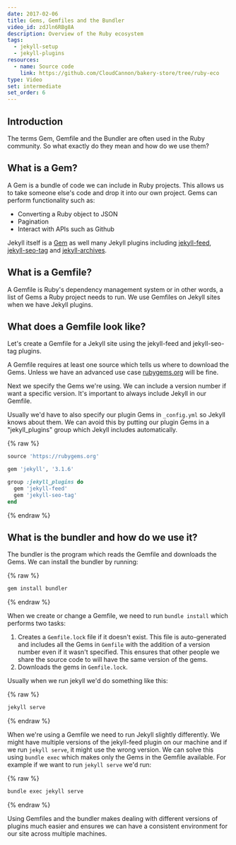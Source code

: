```yaml
---
date: 2017-02-06
title: Gems, Gemfiles and the Bundler
video_id: zdJln6RBg8A
description: Overview of the Ruby ecosystem
tags:
  - jekyll-setup
  - jekyll-plugins
resources:
  - name: Source code
    link: https://github.com/CloudCannon/bakery-store/tree/ruby-eco
type: Video
set: intermediate
set_order: 6
---
```

## Introduction

The terms Gem, Gemfile and the Bundler are often used in the Ruby community. So what exactly do they mean and how do we use them?

## What is a Gem?

A Gem is a bundle of code we can include in Ruby projects. This allows us to take someone else's code and drop it into our own project. Gems can perform functionality such as:

* Converting a Ruby object to JSON
* Pagination
* Interact with APIs such as Github

Jekyll itself is a [Gem](https://rubygems.org/gems/jekyll) as well many Jekyll plugins including [jekyll-feed](https://github.com/jekyll/jekyll-feed), [jekyll-seo-tag](https://github.com/jekyll/jekyll-seo-tag) and [jekyll-archives](https://github.com/jekyll/jekyll-archives).

## What is a Gemfile?

A Gemfile is Ruby's dependency management system or in other words, a list of Gems a Ruby project needs to run. We use Gemfiles on Jekyll sites when we have Jekyll plugins.

## What does a Gemfile look like?

Let's create a Gemfile for a Jekyll site using the jekyll-feed and jekyll-seo-tag plugins.

A Gemfile requires at least one source which tells us where to download the Gems. Unless we have an advanced use case [rubygems.org](https://rubygems.org) will be fine.

Next we specify the Gems we're using. We can include a version number if want a specific version. It's important to always include Jekyll in our Gemfile.

Usually we'd have to also specify our plugin Gems in `_config.yml` so Jekyll knows about them. We can avoid this by putting our plugin Gems in a "jekyll_plugins" group which Jekyll includes automatically.

{% raw %}
~~~ruby
source 'https://rubygems.org'

gem 'jekyll', '3.1.6'

group :jekyll_plugins do
  gem 'jekyll-feed'
  gem 'jekyll-seo-tag'
end
~~~
{% endraw %}

## What is the bundler and how do we use it?

The bundler is the program which reads the Gemfile and downloads the Gems. We can install the bundler by running:

{% raw %}
~~~bash
gem install bundler
~~~
{% endraw %}

When we create or change a Gemfile, we need to run `bundle install` which performs two tasks:

1. Creates a `Gemfile.lock` file if it doesn't exist. This file is auto-generated and includes all the Gems in `Gemfile` with the addition of a version number even if it wasn't specified. This ensures that other people we share the source code to will have the same version of the gems.
2. Downloads the gems in `Gemfile.lock`.

Usually when we run jekyll we'd do something like this:

{% raw %}
~~~bash
jekyll serve
~~~
{% endraw %}

When we're using a Gemfile we need to run Jekyll slightly differently. We might have multiple versions of the jekyll-feed plugin on our machine and if we run `jekyll serve`, it might use the wrong version. We can solve this using `bundle exec` which makes only the Gems in the Gemfile available. For example if we want to run `jekyll serve` we'd run:

{% raw %}
~~~bash
bundle exec jekyll serve
~~~
{% endraw %}

Using Gemfiles and the bundler makes dealing with different versions of plugins much easier and ensures we can have a consistent environment for our site across multiple machines.
